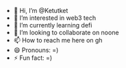- 👋 Hi, I’m @Ketutket
- 👀 I’m interested in web3 tech
- 🌱 I’m currently learning defi
- 💞️ I’m looking to collaborate on noone
- 📫 How to reach me here on gh
- 😄 Pronouns: =)
- ⚡ Fun fact: =)

<!---
Ketutket/Ketutket is a ✨ special ✨ repository because its `README.md` (this file) appears on your GitHub profile.
You can click the Preview link to take a look at your changes.
--->
